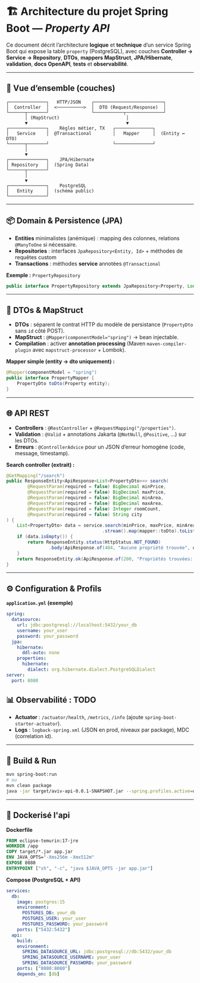 
# 🏗️ Architecture du projet Spring Boot — *Property API*

Ce document décrit l’architecture **logique** et **technique** d’un service Spring Boot qui expose la table `property` (PostgreSQL), avec couches **Controller → Service → Repository**, **DTOs**, **mappers MapStruct**, **JPA/Hibernate**, **validation**, **docs OpenAPI**, **tests** et **observabilité**.

---

## 🔭 Vue d’ensemble (couches)

```
┌──────────────┐   HTTP/JSON    ┌──────────────────────────┐
│  Controller  │  <──────────>  │  DTO (Request/Response)  │
└──────┬───────┘                └───────────┬──────────────┘
       │ (MapStruct)                         │
       ▼                                     ▼
┌──────────────┐    Règles métier, TX   ┌──────────────┐
│   Service    │  @Transactional        │   Mapper     │  (Entity ↔ DTO)
└──────┬───────┘                        └──────────────┘
       │
       ▼
┌──────────────┐    JPA/Hibernate
│ Repository   │  (Spring Data)
└──────┬───────┘
       │
       ▼
┌──────────────┐    PostgreSQL
│   Entity     │  (schéma public)
└──────────────┘
```



---

## 📦 Domain & Persistence (JPA)

- **Entities** minimalistes (anémique) : mapping des colonnes, relations `@ManyToOne` si nécessaire.
- **Repositories** : interfaces `JpaRepository<Entity, Id>` + méthodes de requêtes custom
- **Transactions** : méthodes **service** annotées `@Transactional`

**Exemple :** `PropertyRepository`
```java
public interface PropertyRepository extends JpaRepository<Property, Long>, JpaSpecificationExecutor<Property> {}
```

---

## 🔁 DTOs & MapStruct

- **DTOs** : séparent le contrat HTTP du modèle de persistance (`PropertyDto` sans `id` côté POST).
- **MapStruct** : `@Mapper(componentModel="spring")` → bean injectable.
- **Compilation** : activer **annotation processing** (Maven `maven-compiler-plugin` avec `mapstruct-processor` + Lombok).

**Mapper simple (entity → dto uniquement) :**
```java
@Mapper(componentModel = "spring")
public interface PropertyMapper {
    PropertyDto toDto(Property entity);
}
```

---

## 🌐 API REST

- **Controllers** : `@RestController` + `@RequestMapping("/properties")`.
- **Validation** : `@Valid` + annotations Jakarta (`@NotNull`, `@Positive`, …) sur les DTOs.
- **Erreurs** : `@ControllerAdvice` pour un JSON d’erreur homogène (code, message, timestamp).

**Search controller (extrait) :**
```java
@GetMapping("/search")
public ResponseEntity<ApiResponse<List<PropertyDto>>> search(
        @RequestParam(required = false) BigDecimal minPrice,
        @RequestParam(required = false) BigDecimal maxPrice,
        @RequestParam(required = false) BigDecimal minArea,
        @RequestParam(required = false) BigDecimal maxArea,
        @RequestParam(required = false) Integer roomCount,
        @RequestParam(required = false) String city
) {
    List<PropertyDto> data = service.search(minPrice, maxPrice, minArea, maxArea, roomCount, city)
                                    .stream().map(mapper::toDto).toList();
    if (data.isEmpty()) {
        return ResponseEntity.status(HttpStatus.NOT_FOUND)
                .body(ApiResponse.of(404, "Aucune propriété trouvée", data));
    }
    return ResponseEntity.ok(ApiResponse.of(200, "Propriétés trouvées: " + data.size(), data));
}
```

---

## ⚙️ Configuration & Profils

**`application.yml` (exemple)**
```yaml
spring:
  datasource:
    url: jdbc:postgresql://localhost:5432/your_db
    username: your_user
    password: your_password
  jpa:
    hibernate:
      ddl-auto: none
    properties:
      hibernate:
        dialect: org.hibernate.dialect.PostgreSQLDialect
server:
  port: 8080
```


## 📊 Observabilité : TODO

- **Actuator** : `/actuator/health`, `/metrics`, `/info` (ajoute `spring-boot-starter-actuator`).
- **Logs** : `logback-spring.xml` (JSON en prod, niveaux par package), MDC (correlation id).

---

## 🚀 Build & Run

```bash
mvn spring-boot:run
# ou
mvn clean package
java -jar target/aviv-api-0.0.1-SNAPSHOT.jar --spring.profiles.active=dev
```

---

## 🐳 Dockerisé l'api

**Dockerfile**
```dockerfile
FROM eclipse-temurin:17-jre
WORKDIR /app
COPY target/*.jar app.jar
ENV JAVA_OPTS="-Xms256m -Xmx512m"
EXPOSE 8080
ENTRYPOINT ["sh", "-c", "java $JAVA_OPTS -jar app.jar"]
```

**Compose (PostgreSQL + API)**
```yaml
services:
  db:
    image: postgres:15
    environment:
      POSTGRES_DB: your_db
      POSTGRES_USER: your_user
      POSTGRES_PASSWORD: your_password
    ports: ["5432:5432"]
  api:
    build: .
    environment:
      SPRING_DATASOURCE_URL: jdbc:postgresql://db:5432/your_db
      SPRING_DATASOURCE_USERNAME: your_user
      SPRING_DATASOURCE_PASSWORD: your_password
    ports: ["8080:8080"]
    depends_on: [db]
```

